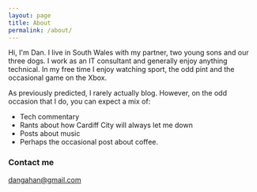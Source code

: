 ```yaml
---
layout: page
title: About
permalink: /about/
---
```


Hi, I'm Dan. I live in South Wales with my partner, two young sons and our three dogs. I work as an IT consultant and generally enjoy anything technical. In my free time I enjoy watching sport, the odd pint and the occasional game on the Xbox. 

As previously predicted, I rarely actually blog. However, on the odd occasion that I do, you can expect a mix of:

* Tech commentary
* Rants about how Cardiff City will always let me down
* Posts about music
* Perhaps the occasional post about coffee.

### Contact me

[dangahan@gmail.com](mailto:dangahan@gmail.com)
